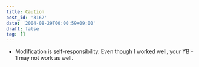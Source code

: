 ```yaml
---
title: Caution
post_id: '3162'
date: '2004-08-29T00:00:59+09:00'
draft: false
tag: []
---
```


*   Modification is self-responsibility. Even though I worked well, your YB - 1 may not work as well.
